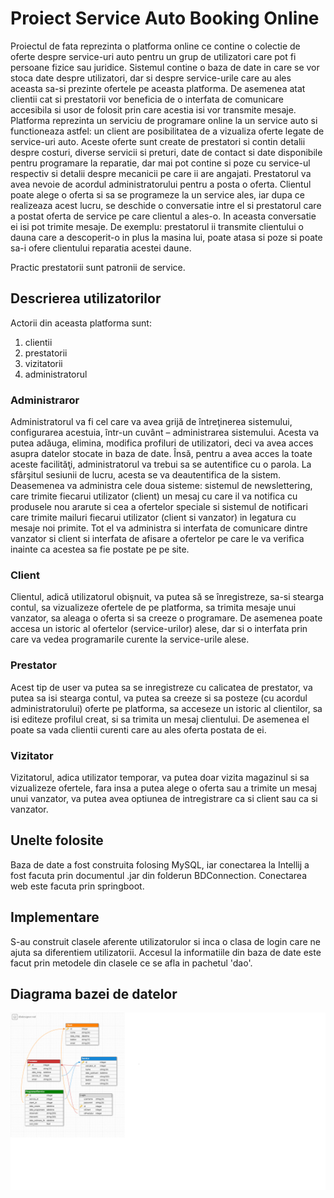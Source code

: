 # Proiect Service Auto Booking Online


Proiectul de fata reprezinta o platforma online ce contine o colectie de oferte despre service-uri auto pentru un grup de utilizatori care pot fi persoane fizice sau juridice.
Sistemul contine o baza de date in care se vor stoca date despre utilizatori, dar si despre service-urile care au ales aceasta sa-si prezinte ofertele pe aceasta platforma. De asemenea atat clientii cat si prestatorii vor beneficia de o interfata de comunicare accesibila si usor de folosit prin care acestia isi vor transmite mesaje.
Platforma reprezinta un serviciu de programare online la un service auto si functioneaza astfel: un client are posibilitatea de a vizualiza oferte legate de service-uri auto. Aceste oferte sunt create de prestatori si contin detalii despre costuri, diverse servicii si preturi, date de contact si date disponibile pentru programare la reparatie, dar mai pot contine si poze cu service-ul respectiv si detalii despre mecanicii pe care ii are angajati. Prestatorul va avea nevoie de acordul administratorului pentru a posta o oferta. Clientul poate alege o oferta si sa se programeze la un service ales, iar dupa ce realizeaza acest lucru, se deschide o conversatie intre el si prestatorul care a postat oferta de service pe care clientul a ales-o. In aceasta conversatie ei isi pot trimite mesaje. De exemplu: prestatorul ii transmite clientului o dauna care a descoperit-o in plus la masina lui, poate atasa si poze si poate sa-i ofere clientului reparatia acestei daune.

Practic prestatorii sunt patronii de service.


## Descrierea utilizatorilor

Actorii din aceasta platforma sunt:

1. clientii
1. prestatorii
1. vizitatorii
1. administratorul

### Administraror

Administratorul va fi cel care va avea grijă de întreţinerea sistemului, configurarea acestuia, într-un cuvânt – administrarea sistemului. Acesta va putea adăuga, elimina, modifica profiluri de utilizatori, deci va avea acces asupra datelor stocate in baza de date. Însă, pentru a avea acces la toate aceste facilităţi, administratorul va trebui sa se autentifice cu o parola. La sfârşitul sesiunii de lucru, acesta se va deautentifica de la sistem. Deasemenea  va administra cele doua sisteme: sistemul de newslettering, care trimite fiecarui utilizator (client) un mesaj cu care il va notifica cu produsele nou ararute si cea a ofertelor speciale si sistemul de notificari care trimite mailuri fiecarui utilizator (client si vanzator) in legatura cu mesaje noi primite. Tot el va administra si interfata de comunicare dintre vanzator si client si interfata de afisare a ofertelor pe care le va verifica inainte ca acestea sa fie postate pe pe site.

### Client

Clientul, adică utilizatorul obişnuit, va putea să se înregistreze, sa-si stearga contul, sa vizualizeze ofertele de pe platforma, sa trimita mesaje unui vanzator, sa aleaga o oferta si sa creeze o programare. De asemenea poate accesa un istoric al ofertelor (service-urilor) alese, dar si o interfata prin care va vedea programarile curente la service-urile alese.

### Prestator

Acest tip de user va putea sa se inregistreze cu calicatea de prestator, va putea sa isi stearga contul, va putea sa creeze si sa posteze (cu acordul administratorului) oferte pe platforma, sa acceseze un istoric al clientilor, sa isi editeze profilul creat, si sa trimita un mesaj clientului. De asemenea el poate sa vada clientii curenti care au ales oferta postata de ei.

### Vizitator

Vizitatorul, adica utilizator temporar, va putea doar vizita magazinul si sa vizualizeze ofertele, fara insa a putea alege o oferta sau a trimite un mesaj unui vanzator, va putea avea optiunea de intregistrare ca si client sau ca si vanzator.

## Unelte folosite

Baza de date a fost construita folosing MySQL, iar conectarea la Intellij a fost facuta prin documentul .jar din folderun BDConnection. Conectarea web este facuta prin springboot.

## Implementare

S-au construit clasele aferente utilizatorulor si inca o clasa de login care ne ajuta sa diferentiem utilizatorii. Accesul la informatiile din baza de date este facut prin metodele din clasele ce se afla in pachetul 'dao'.

## Diagrama bazei de datelor

![](diagrama_BD.png)